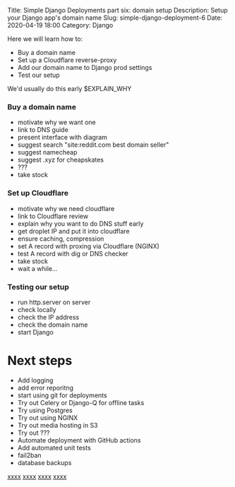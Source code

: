 Title: Simple Django Deployments part six: domain setup
Description: Setup your Django app's domain name
Slug: simple-django-deployment-6
Date: 2020-04-19 18:00
Category: Django

Here we will learn how to:

- Buy a domain name
- Set up a Cloudflare reverse-proxy
- Add our domain name to Django prod settings
- Test our setup

We'd usually do this early \$EXPLAIN_WHY

### Buy a domain name

- motivate why we want one
- link to DNS guide
- present interface with diagram
- suggest search "site:reddit.com best domain seller"
- suggest namecheap
- suggest .xyz for cheapskates
- ???
- take stock

### Set up Cloudflare

- motivate why we need cloudflare
- link to Cloudflare review
- explain why you want to do DNS stuff early
- get droplet IP and put it into cloudflare
- ensure caching, compression
- set A record with proxing via Cloudflare (NGINX)
- test A record with dig or DNS checker
- take stock
- wait a while...

### Testing our setup

- run http.server on server
- check locally
- check the IP address
- check the domain name
- start Django

# Next steps

- Add logging
- add error reporitng
- start using git for deployments
- Try out Celery or Django-Q for offline tasks
- Try using Postgres
- Try out using NGINX
- Try out media hosting in S3
- Try out ???
- Automate deployment with GitHub actions
- Add automated unit tests
- fail2ban
- database backups

[xxxx]({filename}/file-logging-django.md)
[xxxx]({filename}/intro-config-management.md)
[xxxx]({filename}/simple-offline-tasks-django-q.md)
[xxxx]({filename}/sentry-for-django-error-monitoring.md)
